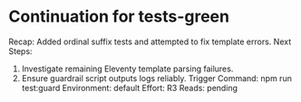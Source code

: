 # Continuation for tests-green

Recap: Added ordinal suffix tests and attempted to fix template errors. Next
Steps:

1. Investigate remaining Eleventy template parsing failures.
2. Ensure guardrail script outputs logs reliably. Trigger Command: npm run
   test:guard Environment: default Effort: R3 Reads: pending
